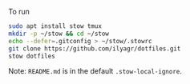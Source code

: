 To run


```bash
sudo apt install stow tmux
mkdir -p ~/stow && cd ~/stow
echo --defer=.gitconfig > ~/stow/.stowrc
git clone https://github.com/ilyagr/dotfiles.git
stow dotfiles
```

Note: `README.md` is in the default `.stow-local-ignore`.
